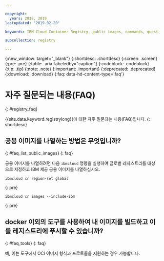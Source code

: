 ```yaml
---

copyright:
  years: 2018, 2019
lastupdated: "2019-02-20"

keywords: IBM Cloud Container Registry, public images, commands, questions, registry

subcollection: registry

---
```


{:new_window: target="_blank"}
{:shortdesc: .shortdesc}
{:screen: .screen}
{:pre: .pre}
{:table: .aria-labeledby="caption"}
{:codeblock: .codeblock}
{:tip: .tip}
{:note: .note}
{:important: .important}
{:deprecated: .deprecated}
{:download: .download}
{:faq: data-hd-content-type='faq'}

# 자주 질문되는 내용(FAQ)
{: #registry_faq}

{{site.data.keyword.registrylong}}에 대한 자주 질문되는 내용(FAQ)입니다.
{: shortdesc}

## 공용 이미지를 나열하는 방법은 무엇입니까?
{: #faq_list_public_images}
{: faq}

공용 이미지를 나열하려면 다음 `ibmcloud` 명령을 실행하여 글로벌 레지스트리를 대상으로 지정하고 IBM 제공 공용 이미지를 나열하십시오.

```
ibmcloud cr region-set global
```
{: pre}

```
ibmcloud cr images --include-ibm
```
{: pre}

## docker 이외의 도구를 사용하여 내 이미지를 빌드하고 이를 레지스트리에 푸시할 수 있습니까?
{: #faq_tools}
{: faq}

예, 이는 도구에서 OCI 이미지 형식과 프로토콜을 지원하는 경우 가능합니다.
